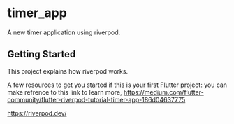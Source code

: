 # timer_app

A new timer application using riverpod.

## Getting Started

This project explains how riverpod works.

A few resources to get you started if this is your first Flutter project:
you can make refrence to this link to learn more,
https://medium.com/flutter-community/flutter-riverpod-tutorial-timer-app-186d04637775

https://riverpod.dev/
